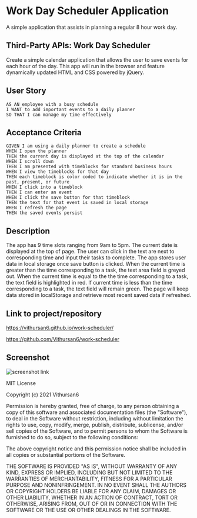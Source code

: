 # Work Day Scheduler Application
A simple application that assists in planning a regular 8 hour work day.

## Third-Party APIs: Work Day Scheduler

Create a simple calendar application that allows the user to save events for each hour of the day. This app will run in the browser and feature dynamically updated HTML and CSS powered by jQuery.


## User Story

```
AS AN employee with a busy schedule
I WANT to add important events to a daily planner
SO THAT I can manage my time effectively
```

## Acceptance Criteria

```
GIVEN I am using a daily planner to create a schedule
WHEN I open the planner
THEN the current day is displayed at the top of the calendar
WHEN I scroll down
THEN I am presented with timeblocks for standard business hours
WHEN I view the timeblocks for that day
THEN each timeblock is color coded to indicate whether it is in the past, present, or future
WHEN I click into a timeblock
THEN I can enter an event
WHEN I click the save button for that timeblock
THEN the text for that event is saved in local storage
WHEN I refresh the page
THEN the saved events persist
```

## Description
The app has 9 time slots ranging from 9am to 5pm. The current date is displayed at the top of page.
The user can click in the text are next to corresponding time and input their tasks to complete.
The app stores user data in local storage once save button is clicked.
When the current time is greater than the time corresponding to a task, the text area field is greyed out.
When the current time is equal to the the time corresponding to a task, the text field is highlighted in red.
If current time is less than the time corresponding to a task, the text field will remain green.
The page will keep data stored in localStorage and retrieve most recent saved data if refreshed.

## Link to project/repository

https://vithursan6.github.io/work-scheduler/

https://github.com/Vithursan6/work-scheduler




## Screenshot
![screenshot link](https://vithursan6.github.io/work-scheduler/screenshot.png)




MIT License

Copyright (c) 2021 Vithursan6

Permission is hereby granted, free of charge, to any person obtaining a copy
of this software and associated documentation files (the "Software"), to deal
in the Software without restriction, including without limitation the rights
to use, copy, modify, merge, publish, distribute, sublicense, and/or sell
copies of the Software, and to permit persons to whom the Software is
furnished to do so, subject to the following conditions:

The above copyright notice and this permission notice shall be included in all
copies or substantial portions of the Software.

THE SOFTWARE IS PROVIDED "AS IS", WITHOUT WARRANTY OF ANY KIND, EXPRESS OR
IMPLIED, INCLUDING BUT NOT LIMITED TO THE WARRANTIES OF MERCHANTABILITY,
FITNESS FOR A PARTICULAR PURPOSE AND NONINFRINGEMENT. IN NO EVENT SHALL THE
AUTHORS OR COPYRIGHT HOLDERS BE LIABLE FOR ANY CLAIM, DAMAGES OR OTHER
LIABILITY, WHETHER IN AN ACTION OF CONTRACT, TORT OR OTHERWISE, ARISING FROM,
OUT OF OR IN CONNECTION WITH THE SOFTWARE OR THE USE OR OTHER DEALINGS IN THE
SOFTWARE.
